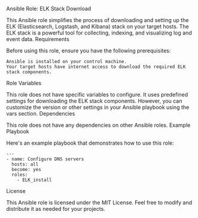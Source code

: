 Ansible Role: ELK Stack Download

This Ansible role simplifies the process of downloading and setting up the ELK (Elasticsearch, Logstash, and Kibana) stack on your target hosts. The ELK stack is a powerful tool for collecting, indexing, and visualizing log and event data.
Requirements

Before using this role, ensure you have the following prerequisites:

    Ansible is installed on your control machine.
    Your target hosts have internet access to download the required ELK stack components.

Role Variables

This role does not have specific variables to configure. It uses predefined settings for downloading the ELK stack components. However, you can customize the version or other settings in your Ansible playbook using the vars section.
Dependencies

This role does not have any dependencies on other Ansible roles.
Example Playbook

Here's an example playbook that demonstrates how to use this role:

```
---
- name: Configure DNS servers
  hosts: all
  become: yes
  roles:
    - ELK_install
```

License

This Ansible role is licensed under the MIT License. Feel free to modify and distribute it as needed for your projects.
